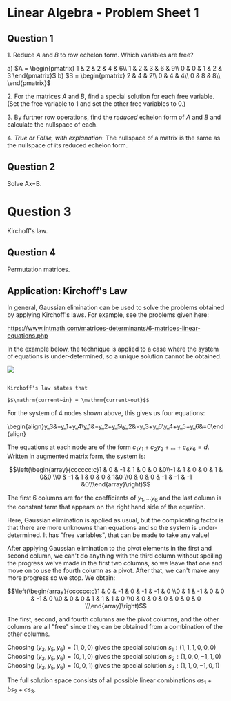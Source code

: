# Linear Algebra - Problem Sheet 1

## Question 1

<!---
Strang 3.2 Q1
-->

1\. Reduce $A$ and $B$ to row echelon form. Which variables are free?

a) $A = \begin{pmatrix}
1 & 2 & 2 & 4 & 6\\
1 & 2 & 3 & 6 & 9\\
0 & 0 & 1 & 2 & 3
\end{pmatrix}$
b) $B = \begin{pmatrix}
2 & 4 & 2\\
0 & 4 & 4\\
0 & 8 & 8\\
\end{pmatrix}$

2\. For the matrices $A$ and $B$, find a special solution for each free variable. (Set the free variable to 1 and set the other free variables to 0.)

3\. By further row operations, find the *reduced* echelon form of $A$ and $B$ and calculate the nullspace of each.

4\. *True or False, with explanation*: The nullspace of a matrix is the same as the nullspace of its reduced echelon form.

## Question 2

Solve Ax=B.

# Question 3

Kirchoff's law.

<!---
Strang 3.2 Q32
-->

## Question 4

Permutation matrices.

## Application: Kirchoff's Law
In general, Gaussian elimination can be used to solve the problems obtained by applying Kirchoff's laws. For example, see the problems given here:

https://www.intmath.com/matrices-determinants/6-matrices-linear-equations.php

In the example below, the technique is applied to a case where the system of equations is under-determined, so a unique solution cannot be obtained.

![](kirchoff.png)

```{admonition} Kirchoff's Law

Kirchoff's law states that

$$\mathrm{current~in} = \mathrm{current~out}$$

```

For the system of 4 nodes shown above, this gives us four equations:

\begin{align}y_3&=y_1+y_4\\y_1&=y_2+y_5\\y_2&=y_3+y_6\\y_4+y_5+y_6&=0\end{align}

The equations at each node are of the form $c_1 y_1 +c_2 y_2+\dots +c_6 y_6=d$. Written in augmented matrix form, the system is:

$$\left(\begin{array}{cccccc:c}1 & 0 & -1 & 1 & 0 & 0 &0\\-1 & 1 & 0 & 0 & 1 & 0&0 \\0 & -1 & 1 & 0 & 0 & 1&0 \\0 & 0 & 0 & -1 & -1 & -1 &0\\\end{array}\right)$$

The first 6 columns are for the coefficients of $y_1,\dots y_6$ and the last column is the constant term that appears on the right hand side of the equation.

Here, Gaussian elimination is applied as usual, but the complicating factor is that there are more unknowns than equations and so the system is under-determined. It has "free variables", that can be made to take any value!

After applying Gaussian elimination to the pivot elements in the first and second column, we can't do anything with the third column without spoiling the progress we've made in the first two columns, so we leave that one and move on to use the fourth column as a pivot. After that, we can't make any more progress so we stop. We obtain:

$$\left(\begin{array}{cccccc:c}1 & 0 & -1 & 0 & -1 & -1 & 0 \\0 & 1 & -1 & 0 & 0 & -1 & 0 \\0 & 0 & 0 & 1 & 1 & 1 & 0 \\0 & 0 & 0 & 0 & 0 & 0 & 0 \\\end{array}\right)$$

The first, second, and fourth columns are the pivot columns, and the other columns are all "free" since they can be obtained from a combination of the other columns.

Choosing $(y_3,y_5,y_6)=(1,0,0)$ gives the special solution $s_1:(1,1,1,0,0,0)$  
Choosing $(y_3,y_5,y_6)=(0,1,0)$ gives the special solution $s_2:(1,0,0,-1,1,0)$  
Choosing $(y_3,y_5,y_6)=(0,0,1)$ gives the special solution $s_3:(1,1,0,-1,0,1)$

The full solution space consists of all possible linear combinations $a s_1 + b s_2 +c s_3$.
